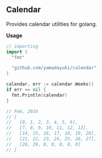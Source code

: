 Calendar
---
Provides calendar utilities for golang.

**Usage**
```go
// importing
import (
  "fmt"

  "github.com/yamadayuki/calendar"
)

calendar, err := calendar.Weeks()
if err == nil {
  fmt.Println(calendar)
}

// Feb, 2016
// [
//   [0, 1, 2, 3, 4, 5, 6],
//   [7, 8, 9, 10, 11, 12, 13],
//   [14, 15, 16, 17, 18, 19, 20],
//   [21, 22, 23, 24, 25, 26, 27],
//   [28, 29, 0, 0, 0, 0, 0]
// ]
```
